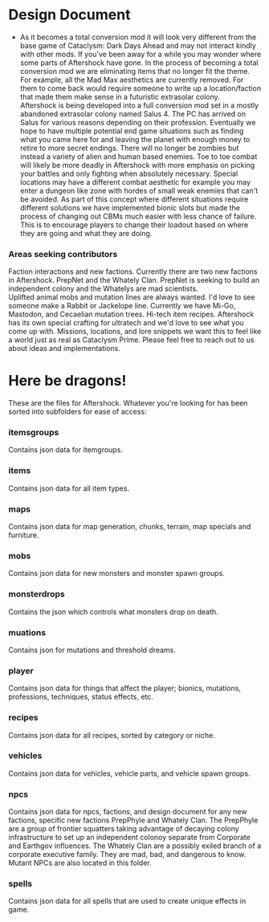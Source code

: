 # Design Document
* As it becomes a total conversion mod it will look very different from the base game of Cataclysm: Dark Days Ahead and may not interact kindly with other mods.  If you've been away for a while you may wonder where some parts of Aftershock have gone.  In the process of becoming a total conversion mod we are eliminating items that no longer fit the theme.  For example, all the Mad Max aesthetics are currently removed.  For them to come back would require someone to write up a location/faction that made them make sense in a futuristic extrasolar colony.  
Aftershock is being developed into a full conversion mod set in a mostly abandoned extrasolar colony named Salus 4.  The PC has arrived on Salus for various reasons depending on their profession.  Eventually we hope to have multiple potential end game situations such as finding what you came here for and leaving the planet with enough money to retire to more secret endings.  There will no longer be zombies but instead a variety of alien and human based enemies.  Toe to toe combat will likely be more deadly in Aftershock with more emphasis on picking your battles and only fighting when absolutely necessary.  Special locations may have a different combat aesthetic for example you may enter a dungeon like zone with hordes of small weak enemies that can't be avoided.  As part of this concept where different situations require different solutions we have implemented bionic slots but made the process of changing out CBMs much easier with less chance of failure.  This is to encourage players to change their loadout based on where they are going and what they are doing.

### Areas seeking contributors
Faction interactions and new factions.  Currently there are two new factions in Aftershock. PrepNet and the Whately Clan.  PrepNet is seeking to build an independent colony and the Whatelys are mad scientists.  
Uplifted animal mobs and mutation lines are always wanted.  I'd love to see someone make a Rabbit or Jackelope line.  Currently we have Mi-Go, Mastodon, and Cecaelian mutation trees.
Hi-tech item recipes.  Aftershock has its own special crafting for ultratech and we'd love to see what you come up with.
Missions, locations, and lore snippets we want this to feel like a world just as real as Cataclysm Prime.
Please feel free to reach out to us about ideas and implementations.


# Here be dragons!

These are the files for Aftershock. Whatever you're looking for has been sorted into subfolders for ease of access:

### itemsgroups

Contains json data for itemgroups.

### items

Contains json data for all item types.

### maps

Contains json data for map generation, chunks, terrain, map specials and furniture.

### mobs

Contains json data for new monsters and monster spawn groups.

### monsterdrops

Contains the json which controls what monsters drop on death.

### muations

Contains json for mutations and threshold dreams.

### player

Contains json data for things that affect the player; bionics, mutations, professions, techniques, status effects, etc.

### recipes

Contains json data for all recipes, sorted by category or niche.

### vehicles

Contains json data for vehicles, vehicle parts, and vehicle spawn groups.

### npcs

Contains json data for npcs, factions, and design document for any new factions, specific new factions PrepPhyle and Whately Clan.  The PrepPhyle are a group of frontier squatters taking advantage of decaying colony infrastructure to set up an independent colonoy separate from Corporate and Earthgov influences.  The Whately Clan are a possibly exiled branch of a corporate executive family.  They are mad, bad, and dangerous to know. Mutant NPCs are also located in this folder.

### spells

Contains json data for all spells that are used to create unique effects in game.
